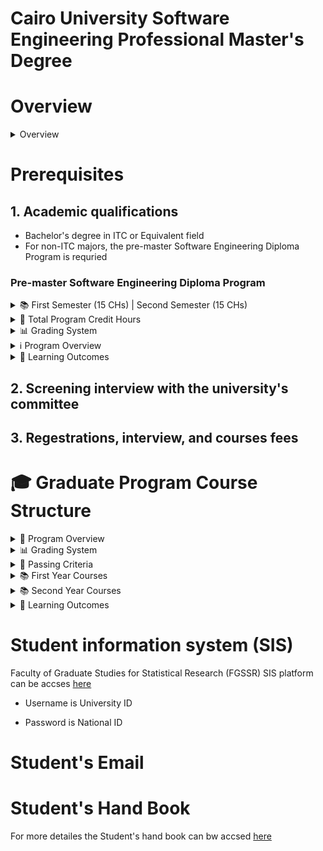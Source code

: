 # Cairo University Software Engineering Professional Master's Degree

# Overview
<details>
<summary> Overview </summary>
the Software Engineering Professional Master's Degree offered by the <b> Faculty of Graduate Studies for Statistical Research (FGSSR)</b>  at Cairo University:
The Software Engineering Master's Program consists of two main phases:
Phase 1 - Master's Requirements:

Students must complete 21 credit hours of coursework spread across two academic semesters
Maximum period to complete requirements is four academic semesters

- Phase 2 - The student can choose between two tracks:
    - Track 1: Research Track

    - Student registers for a professional master's thesis research project after completing Phase 1
    - Research must be in one of the applied fields
    - Thesis discussion cannot be held before two academic semesters after completing Phase 1
    - Maximum period for thesis preparation is four academic semesters from registration date
    - The college council may extend this period by up to two additional semesters based on recommendation from the professional studies committee

- Track 2: Coursework Track

  - Student takes 21 credit hours spread over two academic semesters
  - Includes 15 credit hours of courses plus 6 credit hours for graduation project
  - Maximum period to complete this track is four academic semesters

The program focuses on developing practical and applied skills in software engineering through both coursework and research opportunities. It aims to prepare graduates with advanced knowledge and capabilities in software development, design, and engineering principles.

</details>

# Prerequisites

## 1. Academic qualifications
- Bachelor's degree in ITC or Equivalent field
-  For non-ITC majors, the pre-master Software Engineering Diploma Program is requried
### Pre-master Software Engineering Diploma Program

<details>
<summary>📚 First Semester (15 CHs) | Second Semester (15 CHs)</summary>

| First Semester (15 CHs) ||| Second Semester (15 CHs) |||
|------------|-------------|-------------|------------|-------------|-------------|
| Course Code | Course Title | C.H | Course Code | Course Title | C.H |
| SE101 | Computer Systems Principles and Programming<br>مبادىء نظم الحاسب والبرمجه | 3 | SE106 | Software Project Management<br>إدارة مشروعات البرمجيات | 3 |
| SE102 | [Relational Database Systems](https://github.com/astral-fate/SE102-Relational-Database-Systems)<br>نظم قواعد البيانات العلاقية | 3 | SE107 | Web Design and Architecture<br>تصميم مواقع الويب | 3 |
| SE103 | The Software Development Process<br>عملية تطوير البرمجيات | 3 | 8SE10 | Agile Software Development<br>التطوير الرشيق للبرمجيات | 3 |
| SE104 | The User Interface Design<br>تصميم بينية المستخدم | 3 | SE109 | [Programming in the Large](https://github.com/astral-fate/SE109-Programming-in-the-Large)<br>البرمجه في الأنظمة الكبيرة | 3 |
| SE105 | Object-Oriented Software Development using UML<br>تطوير البرمجيات شيئية التوجه باستخدام UML | 3 | SE110 | Project<br>المشروع | 3 |

</details>

<details>
<summary>📝 Total Program Credit Hours</summary>

- Total Credits: 30 Hours
- Study Duration: 1 Year
- Course Distribution: 15 Credits per Semester
- Language of Instruction: Bilingual (English/Arabic)

</details>


<details>
<summary>📊 Grading System</summary>
For all courses:

- Midterm Work (أعمال نصف السنة): 60%

    - Includes: Assignments, Quizzes, Projects, and Midterm Exams


- Final Examination (الامتحان النهائي): 40%

</details>

<details>
<summary>ℹ️ Program Overview</summary>

This comprehensive Software Engineering Diploma program is designed to provide students with:
- Strong foundation in computer systems and programming
- Practical experience in software development and project management
- Skills in modern software engineering methodologies
- Hands-on training in database systems and web development
- Understanding of user interface design principles

</details>

<details>
<summary>🎯 Learning Outcomes</summary>

Upon completion, students will be able to:
- Develop and manage software projects
- Design and implement database systems
- Create user-friendly interfaces
- Apply agile development methodologies
- Work with large-scale programming systems

</details>

## 2. Screening interview with the university's committee

## 3. Regestrations, interview, and courses fees


# 🎓 Graduate Program Course Structure


<details>
<summary>📝 Program Overview</summary>

- Total Credits: 39 Hours
- Study Duration: 2 Years
- Course Distribution: 
  - First Year: 21 Credits
  - Second Year: 18 Credits (Choose between Project or Research Track)
- Language of Instruction: Bilingual (English/Arabic)

</details>
<details>
<summary>📊 Grading System</summary>
For all courses:

- Midterm Work (أعمال نصف السنة): 60%

    - Includes: Assignments, Quizzes, Projects, and Midterm Exams


- Final Examination (الامتحان النهائي): 40%

</details>

<details>
<summary> 📑 Passing Criteria </summary>

In order to pass the course, the student should receive at least 50 grade out of 100, and 20 out of 40 in the final exam, with addition to: 

- Minimum grade of 30 out of 60 in Midterm work
- Minimum grade of 20 out of 40 in final exam



</details>


<details>
<summary>📚 First Year Courses</summary>


| First Semester (9 CHs) ||| Second Semester (12 CHs) |||
|------------|-------------|-------------|------------|-------------|-------------|
| Course Code | Course Title | C.H | Course Code | Course Title | C.H |
| SE201 | [Principles and Methodologies of Scientific Research](https://github.com/astral-fate/SE201-Principles-and-Methodologies-of-Scientific-Research)<br>أساسيات البحث العلمي ومنهجياته | 3 | SE204 | Advanced Topics in Information Systems<br>موضوعات متقدمة في نظم المعلومات | 3 |
| SE202 | [Software Quality Assurance](https://github.com/astral-fate/SE202-Software-Quality-Assurance)<br>تأكيد جودة البرمجيات | 3 | SE205 | Information Security<br>أمن المعلومات | 3 |
| SE203 | [Advanced Topics in Database](https://github.com/astral-fate/SE203-Advanced-Topics-in-Database)<br>موضوعات متقدمة في قواعد البيانات | 3 | SE206 | Advanced Agile Software Development<br>التطوير الرشيق للبرمجيات متقدم | 3 |
|||| SE207 | Project<br>المشروع | 3 |

Would you like me to integrate this into the full structured document with all the dropdowns we created earlier?

</details>

<details>
<summary>📚 Second Year Courses</summary>

| First Semester (9 CHs) ||| Second Semester (9 CHs) |||
|------------|-------------|-------------|------------|-------------|-------------|
| Course Code | Course Title | C.H | Course Code | Course Title | C.H |
| SE208 | Software Development and Maintenance<br>صيانة وتطوير البرمجيات | 3 | SE211 | Cloud-application Development<br>تطوير التطبيقات السحابية | 3 |
| SE209 | Data structure and algorithms<br>هياكل البيانات والخوارزميات | 3 | SE212 | Software Design and Architecture<br>معمارية البرمجيات وتصميمها | 3 |
| SE210 | Machine Learning<br>التعلم الآلي على الأجهزة | 3 | SE213 | Project<br>المشروع البحثي | 3 |

</details>



<details>
<summary>🎯 Learning Outcomes</summary>

Graduates will be able to:
- Conduct scientific research in software engineering
- Implement advanced software quality assurance techniques
- Design and manage complex database systems
- Develop secure information systems
- Create cloud-based applications
- Apply machine learning concepts
- Lead software development projects

</details>

# Student information system (SIS)

Faculty of Graduate Studies for Statistical Research (FGSSR) SIS platform can be accses [here](https://csds.cu.edu.eg/)
- Username is University ID

- Password is National ID

# Student's Email

# Student's Hand Book

For more detailes the Student's hand book can bw accsed [here](https://acrobat.adobe.com/id/urn:aaid:sc:EU:63e3be8c-c41a-48ab-a331-ee4e025da02d)
